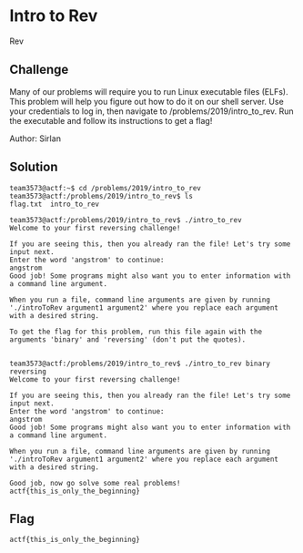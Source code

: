 # Intro to Rev
Rev

## Challenge 

Many of our problems will require you to run Linux executable files (ELFs). This problem will help you figure out how to do it on our shell server. Use your credentials to log in, then navigate to /problems/2019/intro_to_rev. Run the executable and follow its instructions to get a flag!

Author: SirIan

## Solution


	team3573@actf:~$ cd /problems/2019/intro_to_rev
	team3573@actf:/problems/2019/intro_to_rev$ ls 
	flag.txt  intro_to_rev

	team3573@actf:/problems/2019/intro_to_rev$ ./intro_to_rev 
	Welcome to your first reversing challenge!

	If you are seeing this, then you already ran the file! Let's try some input next.
	Enter the word 'angstrom' to continue: 
	angstrom
	Good job! Some programs might also want you to enter information with a command line argument.

	When you run a file, command line arguments are given by running './introToRev argument1 argument2' where you replace each argument with a desired string.

	To get the flag for this problem, run this file again with the arguments 'binary' and 'reversing' (don't put the quotes).


	team3573@actf:/problems/2019/intro_to_rev$ ./intro_to_rev binary reversing
	Welcome to your first reversing challenge!

	If you are seeing this, then you already ran the file! Let's try some input next.
	Enter the word 'angstrom' to continue: 
	angstrom
	Good job! Some programs might also want you to enter information with a command line argument.

	When you run a file, command line arguments are given by running './introToRev argument1 argument2' where you replace each argument with a desired string.

	Good job, now go solve some real problems!
	actf{this_is_only_the_beginning}

## Flag

	actf{this_is_only_the_beginning}
